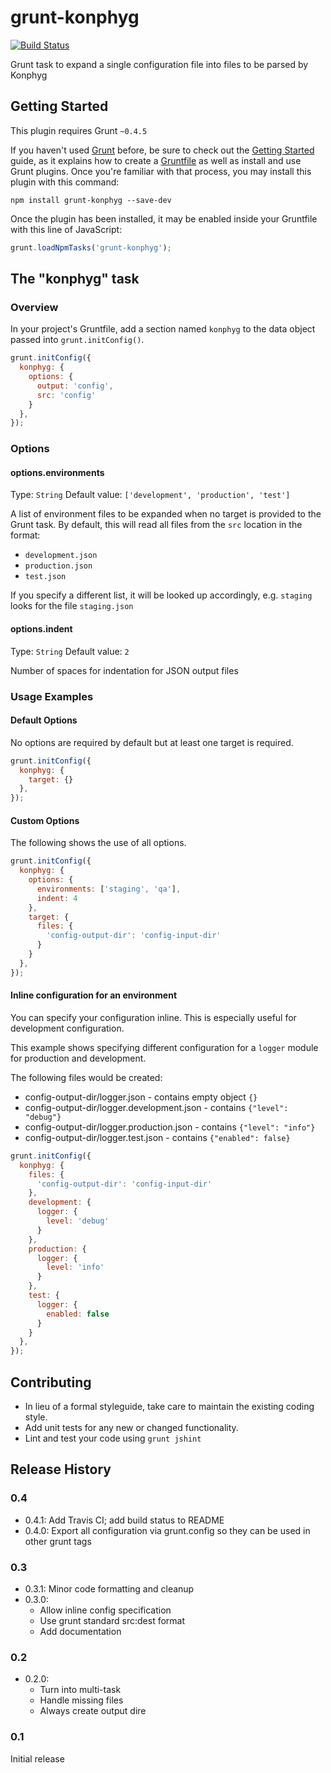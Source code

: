 # grunt-konphyg

[![Build Status](https://travis-ci.org/matmar10/grunt-konphyg.svg?branch=master)](https://travis-ci.org/matmar10/grunt-konphyg)

Grunt task to expand a single configuration file into files to be parsed by Konphyg

## Getting Started
This plugin requires Grunt `~0.4.5`

If you haven't used [Grunt](http://gruntjs.com/) before, be sure to check out the [Getting Started](http://gruntjs.com/getting-started) guide, as it explains how to create a [Gruntfile](http://gruntjs.com/sample-gruntfile) as well as install and use Grunt plugins. Once you're familiar with that process, you may install this plugin with this command:

```shell
npm install grunt-konphyg --save-dev
```

Once the plugin has been installed, it may be enabled inside your Gruntfile with this line of JavaScript:

```js
grunt.loadNpmTasks('grunt-konphyg');
```

## The "konphyg" task

### Overview
In your project's Gruntfile, add a section named `konphyg` to the data object passed into `grunt.initConfig()`.

```js
grunt.initConfig({
  konphyg: {
    options: {
      output: 'config',
      src: 'config'
    }
  },
});
```

### Options


#### options.environments
Type: `String`
Default value: `['development', 'production', 'test']`

A list of environment files to be expanded when no target is provided to the Grunt task.
By default, this will read all files from the `src` location in the format:

- `development.json`
- `production.json`
- `test.json`

If you specify a different list, it will be looked up accordingly, e.g. `staging` looks for the file `staging.json`

#### options.indent
Type: `String`
Default value: `2`

Number of spaces for indentation for JSON output files

### Usage Examples

#### Default Options
No options are required by default but at least one target is required.

```js
grunt.initConfig({
  konphyg: {
    target: {}
  },
});
```

#### Custom Options
The following shows the use of all options.

```js
grunt.initConfig({
  konphyg: {
    options: {
      environments: ['staging', 'qa'],
      indent: 4
    },
    target: {
      files: {
        'config-output-dir': 'config-input-dir'
      }
    }
  },
});
```

#### Inline configuration for an environment
You can specify your configuration inline. This is especially useful for development configuration.

This example shows specifying different configuration for a `logger` module for production and development.

The following files would be created:

* config-output-dir/logger.json - contains empty object `{}`
* config-output-dir/logger.development.json - contains `{"level": "debug"}`
* config-output-dir/logger.production.json - contains `{"level": "info"}`
* config-output-dir/logger.test.json - contains `{"enabled": false}`

```js
grunt.initConfig({
  konphyg: {
    files: {
      'config-output-dir': 'config-input-dir'
    },
    development: {
      logger: {
        level: 'debug'
      }
    },
    production: {
      logger: {
        level: 'info'
      }
    },
    test: {
      logger: {
        enabled: false
      }
    }
  },
});
```

## Contributing

* In lieu of a formal styleguide, take care to maintain the existing coding style.
* Add unit tests for any new or changed functionality.
* Lint and test your code using `grunt jshint`

## Release History

### 0.4 ###

* 0.4.1: Add Travis CI; add build status to README
* 0.4.0: Export all configuration via grunt.config so they can be used in other grunt tags

### 0.3 ###

* 0.3.1: Minor code formatting and cleanup
* 0.3.0:
    * Allow inline config specification
    * Use grunt standard src:dest format
    * Add documentation

### 0.2 ###

* 0.2.0:
    * Turn into multi-task
    * Handle missing files
    * Always create output dire

### 0.1 ###

Initial release

